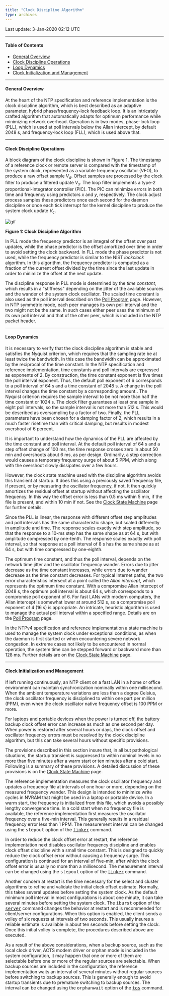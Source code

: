 ```yaml
---
title: "Clock Discipline Algorithm"
type: archives
---
```


Last update: 3-Jan-2020 02:12 UTC

* * *

#### Table of Contents

*   [General Overview](/archives/4.2.8-series/discipline/#general-overview)
*   [Clock Discipline Operations](/archives/4.2.8-series/discipline/#clock-discipline-operations)
*   [Loop Dynamics](/archives/4.2.8-series/discipline/#loop-dynamics)
*   [Clock Initialization and Management](/archives/4.2.8-series/discipline/#clock-initialization-and-management)

* * *

#### General Overview

At the heart of the NTP specification and reference implementation is the clock discipline algorithm, which is best described as an adaptive parameter, hybrid phase/frequency-lock feedback loop. It is an intricately crafted algorithm that automatically adapts for optimum performance while minimizing network overhead. Operation is in two modes, phase-lock loop (PLL), which is used at poll intervals below the Allan intercept, by default 2048 s, and frequency-lock loop (FLL), which is used above that.

* * *

#### Clock Discipline Operations

A block diagram of the clock discipline is shown in Figure 1. The timestamp of a reference clock or remote server is compared with the timestamp of the system clock, represented as a variable frequency oscillator (VFO), to produce a raw offset sample _V<sub>d</sub>_. Offset samples are processed by the clock filter to produce a filtered update _V<sub>s</sub>_. The loop filter implements a type-2 proportional-integrator controller (PIC). The PIC can minimize errors in both time and frequency using predictors _x_ and _y_, respectively. The clock adjust process samples these predictors once each second for the daemon discipline or once each tick interrupt for the kernel discipline to produce the system clock update _V<sub>c</sub>_.

![gif](/archives/pic/discipline.gif)

**Figure 1: Clock Discipline Algorithm**

In PLL mode the frequency predictor is an integral of the offset over past updates, while the phase predictor is the offset amortized over time in order to avoid setting the clock backward. In FLL mode the phase predictor is not used, while the frequency predictor is similar to the NIST _lockclock_ algorithm. In this algorithm, the frequency predictor is computed as a fraction of the current offset divided by the time since the last update in order to minimize the offset at the next update.

The discipline response in PLL mode is determined by the _time constant_, which results in a "stiffness" depending on the jitter of the available sources and the wander of the system clock oscillator. The scaled time constant is also used as the poll interval described on the [Poll Program](/archives/4.2.8-series/poll) page. However, in NTP symmetric mode, each peer manages its own poll interval and the two might not be the same. In such cases either peer uses the minimum of its own poll interval and that of the other peer, which is included in the NTP packet header.

* * *

#### Loop Dynamics

It is necessary to verify that the clock discipline algorithm is stable and satisfies the Nyquist criterion, which requires that the sampling rate be at least twice the bandwidth. In this case the bandwidth can be approximated by the reciprocal of the time constant. In the NTP specification and reference implementation, time constants and poll intervals are expressed as exponents of 2. By construction, the time constant exponent is five times the poll interval exponent. Thus, the default poll exponent of 6 corresponds to a poll interval of 64 s and a time constant of 2048 s. A change in the poll interval changes the time constant by a corresponding amount.. The Nyquist criterion requires the sample interval to be not more than half the time constant or 1024 s. The clock filter guarantees at least one sample in eight poll intervals, so the sample interval is not more than 512 s. This would be described as oversampling by a factor of two. Finally, the PLL parameters have been chosen for a damping factor of 2, which results in a much faster risetime than with critical damping, but results in modest overshoot of 6 percent.

It is important to understand how the dynamics of the PLL are affected by the time constant and poll interval. At the default poll interval of 64 s and a step offset change of 100 ms, the time response crosses zero in about 50 min and overshoots about 6 ms, as per design. Ordinarily, a step correction would causes a temporary frequency surge of about 5 PPM, which along with the overshoot slowly dissipates over a few hours.

However, the clock state machine used with the discipline algorithm avoids this transient at startup. It does this using a previously saved frequency file, if present, or by measuring the oscillator frequency, if not. It then quickly amortizes the residual offset at startup without affecting the oscillator frequency. In this way the offset error is less than 0.5 ms within 5 min, if the file is present, and within 10 min if not. See the [Clock State Machine](/archives/4.2.8-series/clock) page for further details.

Since the PLL is linear, the response with different offset step amplitudes and poll intervals has the same characteristic shape, but scaled differently in amplitude and time. The response scales exactly with step amplitude, so that the response to a 10-ms step has the same shape as at 64 s, but with amplitude compressed by one-tenth. The response scales exactly with poll interval, so that response at a poll interval of 8 s has the same shape as at 64 s, but with time compressed by one-eighth.

The optimum time constant, and thus the poll interval, depends on the network time jitter and the oscillator frequency wander. Errors due to jitter decrease as the time constant increases, while errors due to wander decrease as the time constant decreases. For typical Internet paths, the two error characteristics intersect at a point called the _Allan intercept_, which represents the optimum time constant. With a compromise Allan intercept of 2048 s, the optimum poll interval is about 64 s, which corresponds to a compromise poll exponent of 6. For fast LANs with modern computers, the Allan intercept is somewhat lower at around 512 s, so a compromise poll exponent of 4 (16 s) is appropriate. An intricate, heuristic algorithm is used to manage the actual poll interval within a specified range. Details are on the [Poll Program](/archives/4.2.8-series/poll) page.

In the NTPv4 specification and reference implementation a state machine is used to manage the system clock under exceptional conditions, as when the daemon is first started or when encountering severe network congestion. In extreme cases not likely to be encountered in normal operation, the system time can be stepped forward or backward more than 128 ms. Further details are on the [Clock State Machine](/archives/4.2.8-series/clock) page.

* * *

#### Clock Initialization and Management

If left running continuously, an NTP client on a fast LAN in a home or office environment can maintain synchronization nominally within one millisecond. When the ambient temperature variations are less than a degree Celsius, the clock oscillator frequency is disciplined to within one part per million (PPM), even when the clock oscillator native frequency offset is 100 PPM or more.

For laptops and portable devices when the power is turned off, the battery backup clock offset error can increase as much as one second per day. When power is restored after several hours or days, the clock offset and oscillator frequency errors must be resolved by the clock discipline algorithm, but this can take several hours without specific provisions.

The provisions described in this section insure that, in all but pathological situations, the startup transient is suppressed to within nominal levels in no more than five minutes after a warm start or ten minutes after a cold start. Following is a summary of these provisions. A detailed discussion of these provisions is on the [Clock State Machine](/archives/4.2.8-series/clock) page.

The reference implementation measures the clock oscillator frequency and updates a frequency file at intervals of one hour or more, depending on the measured frequency wander. This design is intended to minimize write cycles in NVRAM that might be used in a laptop or portable device. In a warm start, the frequency is initialized from this file, which avoids a possibly lengthy convergence time. In a cold start when no frequency file is available, the reference implementation first measures the oscillator frequency over a five-min interval. This generally results in a residual frequency error less than 1 PPM. The measurement interval can be changed using the <tt>stepout</tt> option of the [<tt>tinker</tt>](/archives/4.2.8-series/miscopt) command.

In order to reduce the clock offset error at restart, the reference implementation next disables oscillator frequency discipline and enables clock offset discipline with a small time constant. This is designed to quickly reduce the clock offset error without causing a frequency surge. This configuration is continued for an interval of five-min, after which the clock offset error is usually no more than a millisecond. The measurement interval can be changed using the <tt>stepout</tt> option of the [<tt>tinker</tt>](/archives/4.2.8-series/miscopt) command.

Another concern at restart is the time necessary for the select and cluster algorithms to refine and validate the initial clock offset estimate. Normally, this takes several updates before setting the system clock. As the default minimum poll interval in most configurations is about one minute, it can take several minutes before setting the system clock. The <tt>iburst</tt> option of the [<tt>server</tt>](/archives/4.2.8-series/confopt/#server-command-options) command changes the behavior at restart and is recommended for client/server configurations. When this option is enabled, the client sends a volley of six requests at intervals of two seconds. This usually insures a reliable estimate is available in about ten seconds before setting the clock. Once this initial volley is complete, the procedures described above are executed.

As a result of the above considerations, when a backup source, such as the local clock driver, ACTS modem driver or orphan mode is included in the system configuration, it may happen that one or more of them are selectable before one or more of the regular sources are selectable. When backup sources are included in the configuration, the reference implementation waits an interval of several minutes without regular sources before switching to backup sources. This is generally enough to avoid startup transients due to premature switching to backup sources. The interval can be changed using the <tt>orphanwait</tt> option of the [<tt>tos</tt>](/archives/4.2.8-series/miscopt) command.

